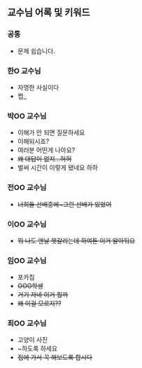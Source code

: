 ## 교수님 어록 및 키워드

### 공통

- 문제 쉽습니다.

### 한O 교수님

- 자명한 사실이다
- 쩝,,

### 박OO 교수님

- 이해가 안 되면 질문하세요
- 이해되시죠?
- 여러분 어떤게 나아요?
- ~~왜 대답이 없지…허허~~
- 벌써 시간이 이렇게 됐네요 하하

### 전OO 교수님

- ~~너희들 선배중에~그런 선배가 있었어~~

### 이OO 교수님

- ~~뭐 나도 맨날 헷갈리는데 하여튼 이거 알아둬요~~

### 임OO 교수님

- 포카칩
- ~~OOO학생~~
- ~~거기 자네 이거 뭘까~~
- ~~왜 이걸 모르지??~~

### 최OO 교수님

- 고양이 사진
- ~하도록 하세요
- ~~집에 가서 꼭 해보도록 합시다~~
